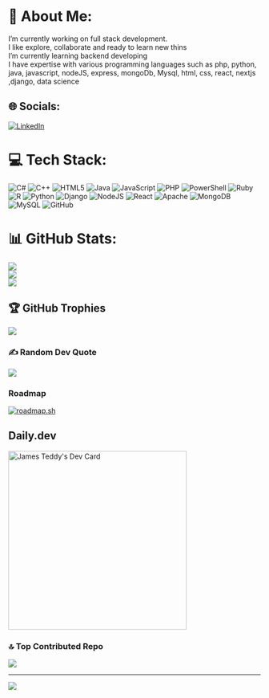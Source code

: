 # 💫 About Me:
I’m currently working on full stack development.<br>I like explore, collaborate and ready to learn new thins<br>I’m currently learning backend developing<br>I have expertise with various programming languages such as php, python, java, javascript, nodeJS, express, mongoDb, Mysql, html, css, react, nextjs ,django, data science

## 🌐 Socials:
[![LinkedIn](https://img.shields.io/badge/LinkedIn-%230077B5.svg?logo=linkedin&logoColor=white)](https://linkedin.com/in/https://www.linkedin.com/in/james-teddy-251925272) 

# 💻 Tech Stack:
![C#](https://img.shields.io/badge/c%23-%23239120.svg?style=for-the-badge&logo=csharp&logoColor=white) ![C++](https://img.shields.io/badge/c++-%2300599C.svg?style=for-the-badge&logo=c%2B%2B&logoColor=white) ![HTML5](https://img.shields.io/badge/html5-%23E34F26.svg?style=for-the-badge&logo=html5&logoColor=white) ![Java](https://img.shields.io/badge/java-%23ED8B00.svg?style=for-the-badge&logo=openjdk&logoColor=white) ![JavaScript](https://img.shields.io/badge/javascript-%23323330.svg?style=for-the-badge&logo=javascript&logoColor=%23F7DF1E) ![PHP](https://img.shields.io/badge/php-%23777BB4.svg?style=for-the-badge&logo=php&logoColor=white) ![PowerShell](https://img.shields.io/badge/PowerShell-%235391FE.svg?style=for-the-badge&logo=powershell&logoColor=white) ![Ruby](https://img.shields.io/badge/ruby-%23CC342D.svg?style=for-the-badge&logo=ruby&logoColor=white) ![R](https://img.shields.io/badge/r-%23276DC3.svg?style=for-the-badge&logo=r&logoColor=white) ![Python](https://img.shields.io/badge/python-3670A0?style=for-the-badge&logo=python&logoColor=ffdd54) ![Django](https://img.shields.io/badge/django-%23092E20.svg?style=for-the-badge&logo=django&logoColor=white) ![NodeJS](https://img.shields.io/badge/node.js-6DA55F?style=for-the-badge&logo=node.js&logoColor=white) ![React](https://img.shields.io/badge/react-%2320232a.svg?style=for-the-badge&logo=react&logoColor=%2361DAFB) ![Apache](https://img.shields.io/badge/apache-%23D42029.svg?style=for-the-badge&logo=apache&logoColor=white) ![MongoDB](https://img.shields.io/badge/MongoDB-%234ea94b.svg?style=for-the-badge&logo=mongodb&logoColor=white) ![MySQL](https://img.shields.io/badge/mysql-4479A1.svg?style=for-the-badge&logo=mysql&logoColor=white) ![GitHub](https://img.shields.io/badge/github-%23121011.svg?style=for-the-badge&logo=github&logoColor=white)
# 📊 GitHub Stats:
![](https://github-readme-stats.vercel.app/api?username=Teddyjay-04&theme=dark&hide_border=false&include_all_commits=false&count_private=false)<br/>
![](https://github-readme-streak-stats.herokuapp.com/?user=Teddyjay-04&theme=dark&hide_border=false)<br/>
![](https://github-readme-stats.vercel.app/api/top-langs/?username=Teddyjay-04&theme=dark&hide_border=false&include_all_commits=false&count_private=false&layout=compact)

## 🏆 GitHub Trophies
![](https://github-profile-trophy.vercel.app/?username=Teddyjay-04&theme=radical&no-frame=false&no-bg=false&margin-w=4)

### ✍️ Random Dev Quote
![](https://quotes-github-readme.vercel.app/api?type=horizontal&theme=dark)

### Roadmap
[![roadmap.sh](https://roadmap.sh/card/wide/6762c6ec8fe51199daf30f38?variant=dark)](https://roadmap.sh)


## Daily.dev
<a href="https://app.daily.dev/jamesteddy"><img src="https://api.daily.dev/devcards/v2/13Jk5dznxdmeCaI17x8dT.png?r=kve&type=default" width="356" alt="James Teddy's Dev Card"/></a>

### 🔝 Top Contributed Repo
![](https://github-contributor-stats.vercel.app/api?username=Teddyjay-04&limit=5&theme=dark&combine_all_yearly_contributions=true)

---
[![](https://visitcount.itsvg.in/api?id=Teddyjay-04&icon=0&color=0)](https://visitcount.itsvg.in)



<!-- Proudly created with GPRM ( https://gprm.itsvg.in ) -->
